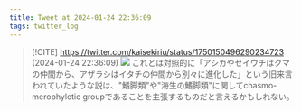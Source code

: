 ```yaml
---
title: Tweet at 2024-01-24 22:36:09
tags: twitter_log
---
```


> [!CITE] https://twitter.com/kaisekiriu/status/1750150496290234723 (2024-01-24 22:36:09)
> ![](https://twitter.com/kaisekiriu/status/1750150496290234723)
> これとは対照的に「アシカやセイウチはクマの仲間から、アザラシはイタチの仲間から別々に進化した」という旧来言われていたような説は、"鰭脚類"や"海生の鰭脚類"に関してchasmo-merophyletic groupであることを主張するものだと言えるかもしれない。
